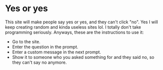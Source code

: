 # Yes or yes

This site will make people say yes or yes, and they can't click "no". Yes I will keep creating random and kinda useless sites lol.
I totally don't take programming seriously. Anyways, these are the instructions to use it:

- Go to the site.
- Enter the question in the prompt.
- Enter a custom message in the next prompt.
- Show it to someone who you asked something for and they said no, so they can't say no anymore.